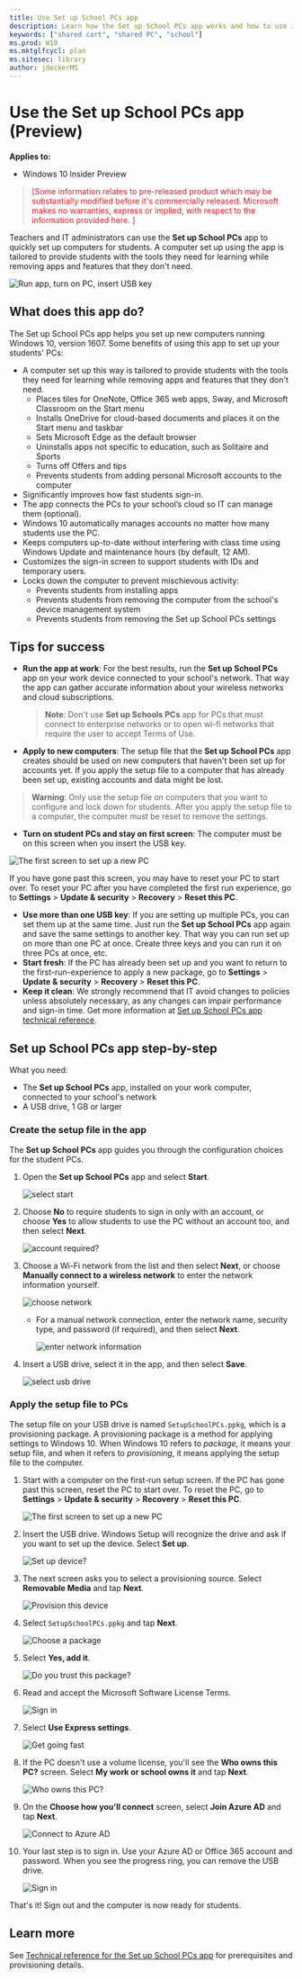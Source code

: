 ```yaml
---
title: Use Set up School PCs app
description: Learn how the Set up School PCs app works and how to use it.
keywords: ["shared cart", "shared PC", "school"]
ms.prod: W10
ms.mktglfcycl: plan
ms.sitesec: library
author: jdeckerMS
---
```


# Use the Set up School PCs app (Preview)
**Applies to:**

-   Windows 10 Insider Preview  


> <span style="color:#ED1C24;">[Some information relates to pre-released product which may be substantially modified before it's commercially released. Microsoft makes no warranties, express or implied, with respect to the information provided here. ]</span>

Teachers and IT administrators can use the **Set up School PCs** app to quickly set up computers for students. A computer set up using the app is tailored to provide students with the tools they need for learning while removing apps and features that they don't need.

![Run app, turn on PC, insert USB key](images/app1.jpg)

## What does this app do?

The Set up School PCs app helps you set up new computers running Windows 10, version 1607. Some benefits of using this app to set up your students' PCs:
* A computer set up this way is tailored to provide students with the tools they need for learning while removing apps and features that they don't need. 
    * Places tiles for OneNote, Office 365 web apps, Sway, and Microsoft Classroom on the Start menu
    * Installs OneDrive for cloud-based documents and places it on the Start menu and taskbar 
    * Sets Microsoft Edge as the default browser
    * Uninstalls apps not specific to education, such as Solitaire and Sports
    * Turns off Offers and tips
    * Prevents students from adding personal Microsoft accounts to the computer
* Significantly improves how fast students sign-in.
* The app connects the PCs to your school’s cloud so IT can manage them (optional).
* Windows 10 automatically manages accounts no matter how many students use the PC.
* Keeps computers up-to-date without interfering with class time using Windows Update and maintenance hours (by default, 12 AM).
* Customizes the sign-in screen to support students with IDs and temporary users.
* Locks down the computer to prevent mischievous activity:
    * Prevents students from installing apps
    * Prevents students from removing the computer from the school's device management system
    * Prevents students from removing the Set up School PCs settings


## Tips for success

* **Run the app at work**: For the best results, run the **Set up School PCs** app on your work device connected to your school's network. That way the app can gather accurate information about your wireless networks and cloud subscriptions.
    > **Note**: Don't use **Set up Schools PCs** app for PCs that must connect to enterprise networks or to open wi-fi networks that require the user to accept Terms of Use.
* **Apply to new computers**: The setup file that the **Set up School PCs** app creates should be used on new computers that haven't been set up for accounts yet. If you apply the setup file to a computer that has already been set up, existing accounts and data might be lost.
> **Warning**: Only use the setup file on computers that you want to configure and lock down for students. After you apply the setup file to a computer, the computer must be reset to remove the settings.
* **Turn on student PCs and stay on first screen**: The computer must be on this screen when you insert the USB key.

![The first screen to set up a new PC](images/oobe.jpg)

If you have gone past this screen, you may have to reset your PC to start over.  To reset your PC after you have completed the first run experience, go to **Settings** > **Update & security** > **Recovery** > **Reset this PC**.
* **Use more than one USB key**: If you are setting up multiple PCs, you can set them up at the same time.  Just run the **Set up School PCs** app again and save the same settings to another key. That way you can run set up on more than one PC at once.  Create three keys and you can run it on three PCs at once, etc. 
* **Start fresh**: If the PC has already been set up and you want to return to the first-run-experience to apply a new package, go to **Settings** > **Update & security** > **Recovery** > **Reset this PC**.
* **Keep it clean**:  We strongly recommend that IT avoid changes to policies unless absolutely necessary, as any changes can impair performance and sign-in time. Get more information at [Set up School PCs app technical reference](set-up-school-pcs-technical.md).

## Set up School PCs app step-by-step

What you need:

- The **Set up School PCs** app, installed on your work computer, connected to your school's network
- A USB drive, 1 GB or larger

### Create the setup file in the app

The **Set up School PCs** app guides you through the configuration choices for the student PCs.

1. Open the **Set up School PCs** app and select **Start**.

    ![select start](images/app1.jpg)
    
2. Choose **No** to require students to sign in only with an account, or choose **Yes** to allow students to use the PC without an account too, and then select **Next**.

    ![account required?](images/setup-app-1-access.png)

3. Choose a Wi-Fi network from the list and then select **Next**, or choose **Manually connect to a wireless network** to enter the network information yourself.

    ![choose network](images/setup-app-1-wifi.png)

    - For a manual network connection, enter the network name, security type, and password (if required), and then select **Next**.
        
        ![enter network information](images/setup-app-1-wifi-manual.png)
    
4. Insert a USB drive, select it in the app, and then select **Save**.

    ![select usb drive](images/setup-app-1-usb.png)



### Apply the setup file to PCs

The setup file on your USB drive is named `SetupSchoolPCs.ppkg`, which is a provisioning package. A provisioning package is a method for applying settings to Windows 10. When Windows 10 refers to *package*, it means your setup file, and when it refers to *provisioning*, it means applying the setup file to the computer.

1. Start with a computer on the first-run setup screen. If the PC has gone past this screen, reset the PC to start over. To reset the PC, go to **Settings** > **Update & security** > **Recovery** > **Reset this PC**.

    ![The first screen to set up a new PC](images/oobe.jpg)

2. Insert the USB drive. Windows Setup will recognize the drive and ask if you want to set up the device. Select **Set up**.

    ![Set up device?](images/setupmsg.jpg)

3. The next screen asks you to select a provisioning source. Select **Removable Media** and tap **Next**.

    ![Provision this device](images/prov.jpg)
    
4. Select `SetupSchoolPCs.ppkg` and tap **Next**.

    ![Choose a package](images/choose-package.png)

5. Select **Yes, add it**.

    ![Do you trust this package?](images/trust-package.png)
    
6. Read and accept the Microsoft Software License Terms.  

    ![Sign in](images/license-terms.png)
    
7. Select **Use Express settings**.

    ![Get going fast](images/express-settings.png)

8. If the PC doesn't use a volume license, you'll see the **Who owns this PC?** screen. Select **My work or school owns it** and tap **Next**.

    ![Who owns this PC?](images/who-owns-pc.png)

9. On the **Choose how you'll connect** screen, select **Join Azure AD** and tap **Next**.

    ![Connect to Azure AD](images/connect-aad.png)

10. Your last step is to sign in. Use your Azure AD or Office 365 account and password. When you see the progress ring, you can remove the USB drive.

    ![Sign in](images/sign-in-prov.png)

    
That's it! Sign out and the computer is now ready for students.

## Learn more

See [Technical reference for the Set up School PCs app](set-up-school-pcs-technical.md) for prerequisites and provisioning details. 

